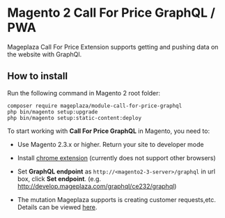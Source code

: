 # Magento 2 Call For Price GraphQL / PWA
Mageplaza Call For Price Extension supports getting and pushing data on the website with GraphQl.

## How to install

Run the following command in Magento 2 root folder:

```
composer require mageplaza/module-call-for-price-graphql
php bin/magento setup:upgrade
php bin/magento setup:static-content:deploy
```
To start working with **Call For Price GraphQL** in Magento, you need to:

- Use Magento 2.3.x or higher. Return your site to developer mode

- Install [chrome extension](https://chrome.google.com/webstore/detail/chromeiql/fkkiamalmpiidkljmicmjfbieiclmeij?hl=en) (currently does not support other browsers)

- Set **GraphQL endpoint** as `http://<magento2-3-server>/graphql` in url box, click **Set endpoint**. (e.g. http://develop.mageplaza.com/graphql/ce232/graphql)

- The mutation Mageplaza supports is creating customer requests,etc. Details can be viewed [here](https://documenter.getpostman.com/view/10589000/SzRxXrG9?version=latest).
